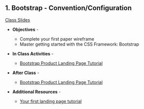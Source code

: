 
<!--old lesson https://docs.google.com/presentation/d/1FLSLK2vR0srmS4Vo57qc_BHEwBX-JtXqNgvdDRBGHVw/edit?usp=sharing
- **Objectives** -
- Conduct Sprint Planning and Retrospectives to empower effective collaboration
- Design beautiful, practical, and intuitive apps using the leading UI/UX practices
- Use agile methodology to iterate your app design as informed by user interviews and feedback
- Demonstrate a diverse and individualized set of professional skills necessary to succeed while at Make School and beyond
- Consistently practice professional business communication that is actionable with an appreciative tone
- **In Class Activities** -
- Review your project from last term
- *"Design Thinking review* - reflect on last term and connect our language to the practice of design thinking
- *"Problem Area" Brainstorm & Pitch creation* - In class, we'll brainstorm problems areas and product ideas for our term 2 SPD project. You'll also hone your "pitch" for your idea that you will use to convince someone to work with you. This term, we'll work on projects in pairs instead of building an app or website on our own. Next class you'll find a partner.
- **After Class** - 1) Work on your pitch of your product idea, we'll give formal pitches and find partners during the next class - even if you already found a partner, you and your partner will pitch together 2) Begin to find a partner to work on your SPD project 3) Conduct user interviews to hone and validate your idea
-->

## 1. Bootstrap - Convention/Configuration

[Class Slides](https://docs.google.com/presentation/d/1lXplxfWtePlSnKepFQpRIf3emj95l6oT_kgRwl6N_Hk/edit?usp=sharing)

  - **Objectives** -
    - Complete your first paper wireframe
    - Master getting started with the CSS Framework: Bootstrap

  - **In Class Activities** -
    - [Bootstrap Product Landing Page Tutorial](https://www.makeschool.com/academy/track/standalone/tutorial-template-title-max-56-characters-9k4/starting-the-project)

  - **After Class** -
    - [Bootstrap Product Landing Page Tutorial](https://www.makeschool.com/academy/track/standalone/tutorial-template-title-max-56-characters-9k4/starting-the-project)

  - **Additional Resources** -
    - [Your first landing page tutorial](https://www.makeschool.com/academy/track/standalone/your-first-website--landing-page/dev-environment)
